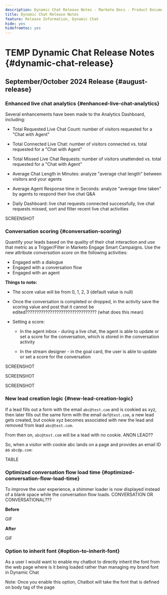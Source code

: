 ```yaml
---
description: Dynamic Chat Release Notes - Marketo Docs - Product Documentation
title: Dynamic Chat Release Notes
feature: Release Information, Dynamic Chat
hide: yes
hidefromtoc: yes
---
```

# TEMP Dynamic Chat Release Notes {#dynamic-chat-release}

## September/October 2024 Release {#august-release}

### Enhanced live chat analytics {#enhanced-live-chat-analytics}

Several enhancements have been made to the Analytics Dashboard, including: 

* Total Requested Live Chat Count: number of visitors requested for a "Chat with Agent" 

* Total Connected Live Chat: number of visitors connected vs. total requested for a "Chat with Agent" 

* Total Missed Live Chat Requests: number of visitors unattended vs. total requested for a "Chat with Agent" 

* Average Chat Length in Minutes: analyze "average chat length" between visitors and your agents 

* Average Agent Response time in Seconds: analyze "average time taken" by agents to respond their live chat Q&A 

* Daily Dashboard: live chat requests connected successfully, live chat requests missed, sort and filter recent live chat activities

SCREENSHOT

### Conversation scoring {#conversation-scoring}

Quantify your leads based on the quality of their chat interaction and use that metric as a Trigger/Filter in Marketo Engage Smart Campaigns. Use the new attribute _conversation score_ on the following activities: 

* Engaged with a dialogue  
* Engaged with a conversation flow 
* Engaged with an agent

**Things to note:**

* The score value will be from 0, 1, 2, 3 (default value is null)

* Once the conversation is completed or dropped, in the activity save the scoring value and post that it cannot be edited???????????????????????????????? (what does this mean)

* Setting a score:

  * In the agent inbox - during a live chat, the agent is able to update or set a score for the conversation, which is stored in the conversation activity 

  * In the stream designer - in the goal card, the user is able to update or set a score for the conversation  

SCREENSHOT

SCREENSHOT

SCREENSHOT

### New lead creation logic {#new-lead-creation-logic}
 
If a lead fills out a form with the email `abc@test.com` and is cookied as xyz, then later fills out the same form with the email `def@test.com`, a new lead gets created, but cookie xyz becomes associated with new the lead and removed from lead `abc@test.com`. 

From then on, `abc@test.com` will be a lead with no cookie. ANON LEAD??  

So, when a visitor with cookie abc lands on a page and provides an email ID as `abc@p.com`: 

TABLE

### Optimized conversation flow load time {#optimized-conversation-flow-load-time}
 
To improve the user experience, a shimmer loader is now displayed instead of a blank space while the conversation flow loads. CONVERSATION OR CONVERSATIONAL???

**Before**

GIF

**After**

GIF

### Option to inherit font {#option-to-inherit-font}
 
As a user I would want to enable my chatbot to directly inherit the font from the web page where is it being loaded rather than managing my brand font in Dynamic Chat 

Note: Once you enable this option, Chatbot will take the font that is defined on body tag of the page
